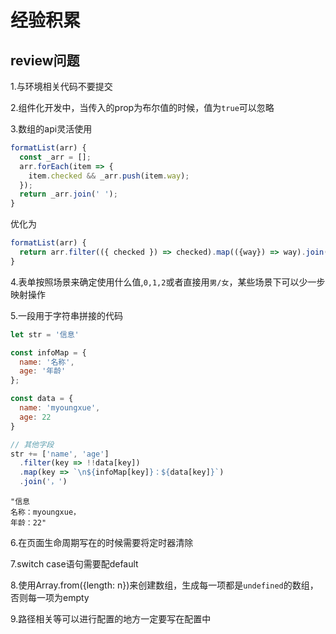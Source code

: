 # 经验积累

## review问题

1.与环境相关代码不要提交

2.组件化开发中，当传入的prop为布尔值的时候，值为`true`可以忽略

3.数组的api灵活使用

```js
formatList(arr) {
  const _arr = [];
  arr.forEach(item => {
    item.checked && _arr.push(item.way);
  });
  return _arr.join(' ');
}
```

优化为

```js
formatList(arr) {
  return arr.filter(({ checked }) => checked).map(({way}) => way).join(' ');
}
```

4.表单按照场景来确定使用什么值,`0,1,2`或者直接用`男/女`，某些场景下可以少一步映射操作

5.一段用于字符串拼接的代码

```js
let str = '信息'

const infoMap = {
  name: '名称',
  age: '年龄'
};

const data = {
  name: 'myoungxue',
  age: 22
}

// 其他字段
str += ['name', 'age']
  .filter(key => !!data[key])
  .map(key => `\n${infoMap[key]}：${data[key]}`)
  .join('，')
```

```console
"信息
名称：myoungxue，
年龄：22"
```

6.在页面生命周期写在的时候需要将定时器清除

7.switch case语句需要配default

8.使用Array.from({length: n})来创建数组，生成每一项都是`undefined`的数组，否则每一项为empty

9.路径相关等可以进行配置的地方一定要写在配置中
